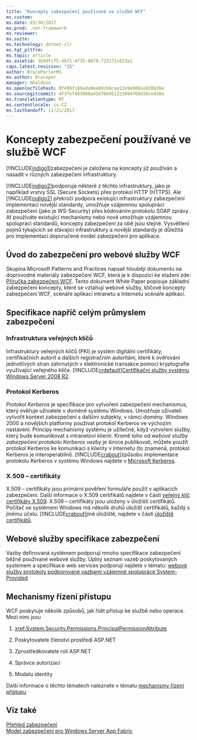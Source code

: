 ```yaml
---
title: "Koncepty zabezpečení používané ve službě WCF"
ms.custom: 
ms.date: 03/30/2017
ms.prod: .net-framework
ms.reviewer: 
ms.suite: 
ms.technology: dotnet-clr
ms.tgt_pltfrm: 
ms.topic: article
ms.assetid: 3b9dfcf5-4bf1-4f35-9070-723171c823a1
caps.latest.revision: "15"
author: BrucePerlerMS
ms.author: bruceper
manager: mbaldwin
ms.openlocfilehash: 0f490fc09ada9ee80cb6cee12e9e9061e820026e
ms.sourcegitcommit: 4f3fef493080a43e70e951223894768d36ce430a
ms.translationtype: MT
ms.contentlocale: cs-CZ
ms.lasthandoff: 11/21/2017
---
```

# <a name="security-concepts-used-in-wcf"></a>Koncepty zabezpečení používané ve službě WCF
[!INCLUDE[indigo1](../../../../includes/indigo1-md.md)]zabezpečení je založena na koncepty již používán a nasadit v různých zabezpečení infrastruktury.  
  
 [!INCLUDE[indigo2](../../../../includes/indigo2-md.md)]podporuje některé z těchto infrastruktury, jako je například vrstvy SSL (Secure Sockets) přes protokol HTTP (HTTPS). Ale [!INCLUDE[indigo2](../../../../includes/indigo2-md.md)] překročí podpora existující infrastruktury zabezpečení implementací novější standardy, umožňuje vzájemnou spolupráci zabezpečení (jako je WS-Security) přes kódováním protokolu SOAP zprávy. Ať používáte existující mechanismy nebo nové umožňuje vzájemnou spolupráci standardů, koncepty zabezpečení za obě jsou stejné. Vysvětlení pojmů týkajících se stávající infrastruktury a novější standardy je důležitá pro implementaci doporučené model zabezpečení pro aplikace.  
  
## <a name="introduction-to-security-for-wcf-web-services"></a>Úvod do zabezpečení pro webové služby WCF  
 Skupina Microsoft Patterns and Practices napsali hlouběji dokumentu na doprovodné materiály zabezpečení WCF, která je k dispozici ke stažení zde: [Příručka zabezpečení WCF](http://go.microsoft.com/fwlink/?LinkId=210210). Tento dokument White Paper popisuje základní zabezpečení koncepty, které se vztahují webové služby, klíčové koncepty zabezpečení WCF, scénáře aplikací intranetu a Internetu scénáře aplikací.  
  
## <a name="industry-wide-security-specifications"></a>Specifikace napříč celým průmyslem zabezpečení  
  
### <a name="public-key-infrastructure"></a>Infrastruktura veřejných klíčů  
 Infrastruktury veřejných klíčů (PKI) je systém digitální certifikáty, certifikačních autorit a dalších registračním autoritám, které k ověřování jednotlivých stran zahrnutých v elektronické transakce pomocí kryptografie využívající veřejného klíče. [!INCLUDE[crdefault](../../../../includes/crdefault-md.md)][Certifikační služby systému Windows Server 2008 R2](http://go.microsoft.com/fwlink/?LinkId=210211).  
  
### <a name="kerberos-protocol"></a>Protokol Kerberos  
 *Protokol Kerberos* je specifikace pro vytvoření zabezpečení mechanismus, který ověřuje uživatele v doméně systému Windows. Umožňuje uživateli vytvořit kontext zabezpečení s dalšími subjekty, v rámci domény. Windows 2000 a novějších platformy používat protokol Kerberos ve výchozím nastavení. Principy mechanismy systému je užitečné, když vytvoření služby, který bude komunikovat s intranetoví klienti. Kromě toho od *webové služby zabezpečení protokolu Kerberos vazby* je široce publikovali, můžete použít protokol Kerberos ke komunikaci s klienty v Internetu (to znamená, protokol Kerberos je interoperabilní). [!INCLUDE[crabout](../../../../includes/crabout-md.md)]způsobu implementace protokolu Kerberos v systému Windows najdete v [Microsoft Kerberos](http://go.microsoft.com/fwlink/?LinkId=210212).  
  
### <a name="x509-certificates"></a>X.509 – certifikáty  
 X.509 – certifikáty jsou primární pověření formuláře použít v aplikacích zabezpečení. Další informace o X.509 certifikátů najdete v části [veřejný klíč certifikáty X.509](http://go.microsoft.com/fwlink/?LinkId=210213). X.509 – certifikáty jsou uloženy v úložišti certifikátů. Počítač se systémem Windows má několik druhů úložišť certifikátů, každý s jinému účelu. [!INCLUDE[crabout](../../../../includes/crabout-md.md)]jiné úložiště, najdete v části [úložiště certifikátů](http://go.microsoft.com/fwlink/?LinkID=87787).  
  
## <a name="web-services-security-specifications"></a>Webové služby specifikace zabezpečení  
 Vazby definovaná systémem podporují mnoho specifikace zabezpečení běžně používané webové služby. Úplný seznam vazeb poskytovaných systémem a specifikace web services podporují najdete v tématu: [webové služby protokoly podporované vazbami vzájemné spolupráce System-Provided](../../../../docs/framework/wcf/feature-details/web-services-protocols-supported-by-system-provided-interoperability-bindings.md)  
  
## <a name="access-control-mechanisms"></a>Mechanismy řízení přístupu  
 WCF poskytuje několik způsobů, jak řídit přístup ke službě nebo operace. Mezi nimi jsou  
  
1.  <xref:System.Security.Permissions.PrincipalPermissionAttribute>  
  
2.  Poskytovatele členství prostředí ASP.NET  
  
3.  Zprostředkovatele rolí ASP.NET  
  
4.  Správce autorizací  
  
5.  Modelu identity  
  
 Další informace o těchto tématech naleznete v tématu [mechanismy řízení přístupu](../../../../docs/framework/wcf/feature-details/access-control-mechanisms.md)  
  
## <a name="see-also"></a>Viz také  
 [Přehled zabezpečení](../../../../docs/framework/wcf/feature-details/security-overview.md)  
 [Model zabezpečení pro Windows Server App Fabric](http://go.microsoft.com/fwlink/?LinkID=201279&clcid=0x409)
